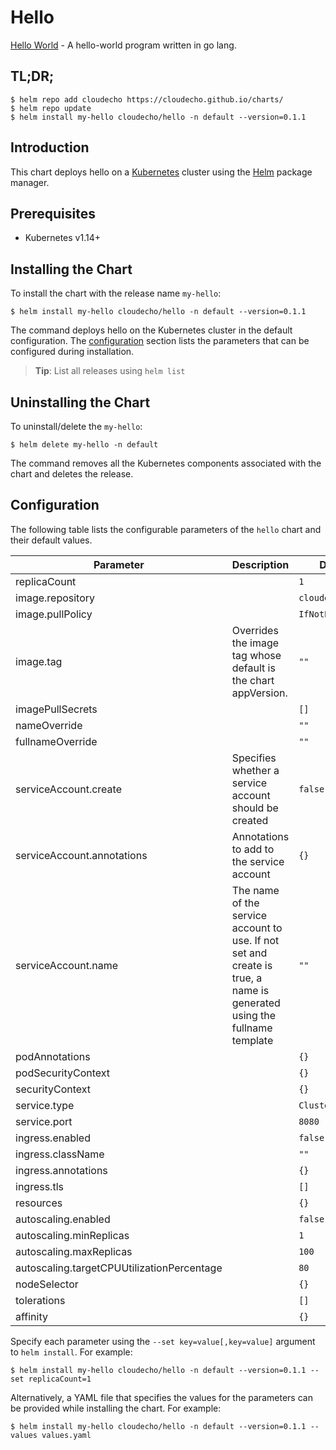 # Hello

[Hello World](https://github.com/cloudecho/hello-world-go) - A hello-world program written in go lang.

## TL;DR;

```console
$ helm repo add cloudecho https://cloudecho.github.io/charts/
$ helm repo update
$ helm install my-hello cloudecho/hello -n default --version=0.1.1
```

## Introduction

This chart deploys hello on a [Kubernetes](http://kubernetes.io) cluster using the [Helm](https://helm.sh) package manager.

## Prerequisites

- Kubernetes v1.14+

## Installing the Chart

To install the chart with the release name `my-hello`:

```console
$ helm install my-hello cloudecho/hello -n default --version=0.1.1
```

The command deploys hello on the Kubernetes cluster in the default configuration. The [configuration](#configuration) section lists the parameters that can be configured during installation.

> **Tip**: List all releases using `helm list`

## Uninstalling the Chart

To uninstall/delete the `my-hello`:

```console
$ helm delete my-hello -n default
```

The command removes all the Kubernetes components associated with the chart and deletes the release.

## Configuration

The following table lists the configurable parameters of the `hello` chart and their default values.

|                 Parameter                  |                                                      Description                                                       |      Default      |
|--------------------------------------------|------------------------------------------------------------------------------------------------------------------------|-------------------|
| replicaCount                               |                                                                                                                        | `1`               |
| image.repository                           |                                                                                                                        | `cloudecho/hello` |
| image.pullPolicy                           |                                                                                                                        | `IfNotPresent`    |
| image.tag                                  | Overrides the image tag whose default is the chart appVersion.                                                         | `""`              |
| imagePullSecrets                           |                                                                                                                        | `[]`              |
| nameOverride                               |                                                                                                                        | `""`              |
| fullnameOverride                           |                                                                                                                        | `""`              |
| serviceAccount.create                      | Specifies whether a service account should be created                                                                  | `false`           |
| serviceAccount.annotations                 | Annotations to add to the service account                                                                              | `{}`              |
| serviceAccount.name                        | The name of the service account to use. If not set and create is true, a name is generated using the fullname template | `""`              |
| podAnnotations                             |                                                                                                                        | `{}`              |
| podSecurityContext                         |                                                                                                                        | `{}`              |
| securityContext                            |                                                                                                                        | `{}`              |
| service.type                               |                                                                                                                        | `ClusterIP`       |
| service.port                               |                                                                                                                        | `8080`            |
| ingress.enabled                            |                                                                                                                        | `false`           |
| ingress.className                          |                                                                                                                        | `""`              |
| ingress.annotations                        |                                                                                                                        | `{}`              |
| ingress.tls                                |                                                                                                                        | `[]`              |
| resources                                  |                                                                                                                        | `{}`              |
| autoscaling.enabled                        |                                                                                                                        | `false`           |
| autoscaling.minReplicas                    |                                                                                                                        | `1`               |
| autoscaling.maxReplicas                    |                                                                                                                        | `100`             |
| autoscaling.targetCPUUtilizationPercentage |                                                                                                                        | `80`              |
| nodeSelector                               |                                                                                                                        | `{}`              |
| tolerations                                |                                                                                                                        | `[]`              |
| affinity                                   |                                                                                                                        | `{}`              |


Specify each parameter using the `--set key=value[,key=value]` argument to `helm install`. For example:

```console
$ helm install my-hello cloudecho/hello -n default --version=0.1.1 --set replicaCount=1
```

Alternatively, a YAML file that specifies the values for the parameters can be provided while
installing the chart. For example:

```console
$ helm install my-hello cloudecho/hello -n default --version=0.1.1 --values values.yaml
```
